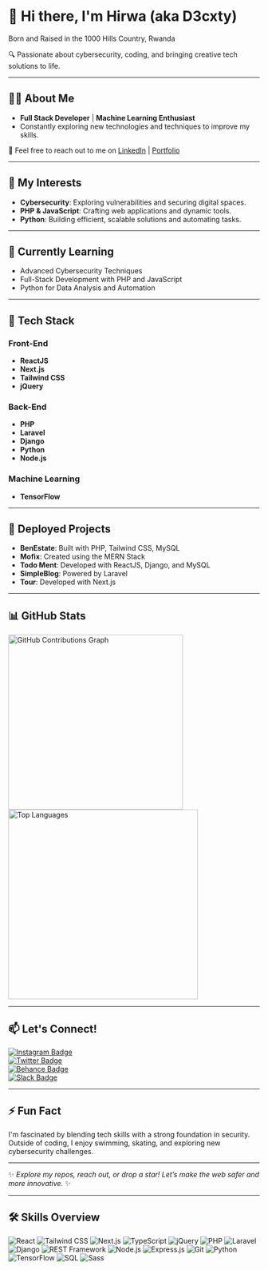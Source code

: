# 👋 Hi there, I'm Hirwa (aka D3cxty)  
 Born and Raised in the 1000 Hills Country, Rwanda  

🔍 Passionate about cybersecurity, coding, and bringing creative tech solutions to life.

---

## 👨‍💻 About Me  
- **Full Stack Developer** | **Machine Learning Enthusiast**
- Constantly exploring new technologies and techniques to improve my skills.

💬 Feel free to reach out to me on [LinkedIn](https://linkedin.com/in/yourprofile) | [Portfolio](https://yourportfolio.com)  

---

## 👀 My Interests  
- **Cybersecurity**: Exploring vulnerabilities and securing digital spaces.
- **PHP & JavaScript**: Crafting web applications and dynamic tools.
- **Python**: Building efficient, scalable solutions and automating tasks.

---

## 🌱 Currently Learning  
- Advanced Cybersecurity Techniques  
- Full-Stack Development with PHP and JavaScript  
- Python for Data Analysis and Automation

---

## 💼 Tech Stack  
### Front-End  
- **ReactJS**  
- **Next.js**  
- **Tailwind CSS**  
- **jQuery**  

### Back-End  
- **PHP**  
- **Laravel**  
- **Django**  
- **Python**  
- **Node.js**  

### Machine Learning  
- **TensorFlow**  

---

## 🚀 Deployed Projects  
- **BenEstate**: Built with PHP, Tailwind CSS, MySQL  
- **Mofix**: Created using the MERN Stack  
- **Todo Ment**: Developed with ReactJS, Django, and MySQL  
- **SimpleBlog**: Powered by Laravel  
- **Tour**: Developed with Next.js  

---

## 📊 GitHub Stats  

<img src="https://github-readme-stats.vercel.app/api?username=d3cxty&show_icons=true&count_private=true&include_all_commits=true&theme=radical" style="width: 350px;" alt="GitHub Contributions Graph">
<img src="https://github-readme-stats.vercel.app/api/top-langs/?username=d3cxty&layout=compact&theme=radical&card_width=445" style="width: 380px;" alt="Top Languages">

---

## 📫 Let's Connect!  
[![Instagram Badge](https://img.shields.io/badge/-@hirwapie00-e4405f?style=flat-square&logo=Instagram&logoColor=white&link=https://instagram.com/hirwapie00)](https://instagram.com/hirwapie00)  
[![Twitter Badge](https://img.shields.io/badge/-@YourTwitterHandle-1DA1F2?style=flat-square&logo=Twitter&logoColor=white&link=https://twitter.com/YourTwitterHandle)](https://twitter.com/YourTwitterHandle)  
[![Behance Badge](https://img.shields.io/badge/-@KwizeraCaleb-1769ff?style=flat-square&logo=Behance&logoColor=white&link=https://www.behance.net/KwizeraCaleb)](https://www.behance.net/KwizeraCaleb)  
[![Slack Badge](https://img.shields.io/badge/-KwizeraCaleb-4A154B?style=flat-square&logo=slack&logoColor=white&link=https://slack.com)](https://slack.com)

---

## ⚡ Fun Fact  
I'm fascinated by blending tech skills with a strong foundation in security. Outside of coding, I enjoy swimming, skating, and exploring new cybersecurity challenges.

---

✨ _Explore my repos, reach out, or drop a star! Let’s make the web safer and more innovative._ ✨  

---

## 🛠️ Skills Overview  
![React](https://img.shields.io/badge/-React-61DAFB?style=flat-square&logo=react&logoColor=white)
![Tailwind CSS](https://img.shields.io/badge/-Tailwind%20CSS-38B2AC?style=flat-square&logo=tailwind-css&logoColor=white)
![Next.js](https://img.shields.io/badge/-Next.js-000000?style=flat-square&logo=next.js&logoColor=white)
![TypeScript](https://img.shields.io/badge/-TypeScript-007ACC?style=flat-square&logo=typescript&logoColor=white)
![jQuery](https://img.shields.io/badge/-jQuery-0769AD?style=flat-square&logo=jquery&logoColor=white)
![PHP](https://img.shields.io/badge/-PHP-777BB4?style=flat-square&logo=php&logoColor=white)
![Laravel](https://img.shields.io/badge/-Laravel-FF2D20?style=flat-square&logo=laravel&logoColor=white)
![Django](https://img.shields.io/badge/-Django-092E20?style=flat-square&logo=django&logoColor=white)
![REST Framework](https://img.shields.io/badge/-Django%20REST-ff1709?style=flat-square&logo=django&logoColor=white)
![Node.js](https://img.shields.io/badge/-Node.js-339933?style=flat-square&logo=node.js&logoColor=white)
![Express.js](https://img.shields.io/badge/-Express.js-000000?style=flat-square&logo=express&logoColor=white)
![Git](https://img.shields.io/badge/-Git-F05032?style=flat-square&logo=git&logoColor=white)
![Python](https://img.shields.io/badge/-Python-3776AB?style=flat-square&logo=python&logoColor=white)
![TensorFlow](https://img.shields.io/badge/-TensorFlow-FF6F00?style=flat-square&logo=tensorflow&logoColor=white)
![SQL](https://img.shields.io/badge/-SQL-4479A1?style=flat-square&logo=MySQL&logoColor=white)
![Sass](https://img.shields.io/badge/-Sass-CC6699?style=flat-square&logo=sass&logoColor=white)
